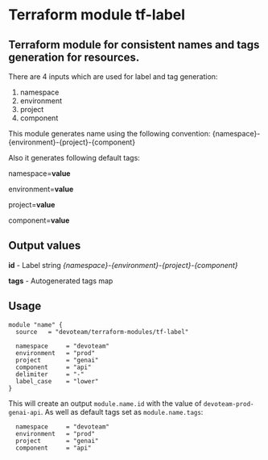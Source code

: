 # Terraform module tf-label

## Terraform module for consistent names and tags generation for resources.

There are 4 inputs which are used for label and tag generation:
1. namespace
1. environment
1. project
1. component

This module generates name using the following convention: {namespace}-{environment}-{project}-{component}

Also it generates following default tags:

namespace=**value**

environment=**value**

project=**value**

component=**value**

## Output values

**id** - Label string *{namespace}-{environment}-{project}-{component}*

**tags** - Autogenerated tags map


## Usage

```
module "name" {
  source   = "devoteam/terraform-modules/tf-label"

  namespace     = "devoteam"
  environment   = "prod"
  project       = "genai"
  component     = "api"
  delimiter     = "-"
  label_case    = "lower"
}
```

This will create an output `module.name.id` with the value of `devoteam-prod-genai-api`.
As well as default tags set as `module.name.tags`:
```
  namespace     = "devoteam"
  environment   = "prod"
  project       = "genai"
  component     = "api"
```
